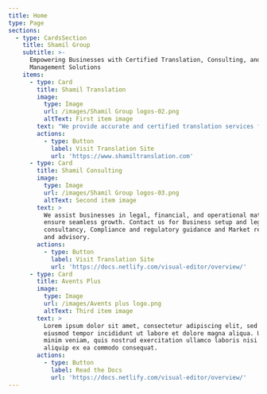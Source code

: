 ```yaml
---
title: Home
type: Page
sections:
  - type: CardsSection
    title: Shamil Group
    subtitle: >-
      Empowering Businesses with Certified Translation, Consulting, and Event
      Management Solutions
    items:
      - type: Card
        title: Shamil Translation
        image:
          type: Image
          url: /images/Shamil Group logos-02.png
          altText: First item image
        text: "We provide accurate and certified translation services for legal, corporate, and personal documents. Our expert interpreters are available for conferences, business meetings, and events in multiple languages.\n\U0001F539 Certified document translation\n\U0001F539 Simultaneous and consecutive interpretation\n\U0001F539 Legal and business translations\n\U0001F539 Translation services for expats (licenses, legal documents, etc.)\n"
        actions:
          - type: Button
            label: Visit Translation Site
            url: 'https://www.shamiltranslation.com'
      - type: Card
        title: Shamil Consulting
        image:
          type: Image
          url: /images/Shamil Group logos-03.png
          altText: Second item image
        text: >
          We assist businesses in legal, financial, and operational matters to
          ensure seamless growth. Contact us for Business setup and legal
          consultancy, Compliance and regulatory guidance and Market research
          and advisory.
        actions:
          - type: Button
            label: Visit Translation Site
            url: 'https://docs.netlify.com/visual-editor/overview/'
      - type: Card
        title: Avents Plus
        image:
          type: Image
          url: /images/Avents plus logo.png
          altText: Third item image
        text: >
          Lorem ipsum dolor sit amet, consectetur adipiscing elit, sed do
          eiusmod tempor incididunt ut labore et dolore magna aliqua. Ut enim ad
          minim veniam, quis nostrud exercitation ullamco laboris nisi ut
          aliquip ex ea commodo consequat.
        actions:
          - type: Button
            label: Read the Docs
            url: 'https://docs.netlify.com/visual-editor/overview/'
---
```

